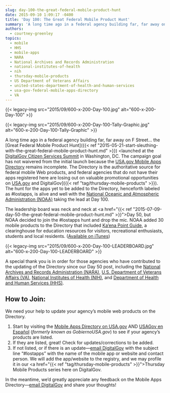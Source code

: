 ```yaml
---
slug: day-100-the-great-federal-mobile-product-hunt
date: 2015-09-10 1:09:17 -0400
title: 'Day 100: The Great Federal Mobile Product Hunt'
summary: 'A long time ago in a federal agency building far, far away on F Street&hellip; the Great Federal Mobile Product Hunt launched at the DigitalGov Citizen Services Summit in Washington, DC.'
authors:
  - courtney-greenley
topics:
  - mobile
  - HHS
  - mobile-apps
  - NARA
  - National Archives and Records Administration
  - national-institutes-of-health
  - nih
  - thursday-mobile-products
  - US Department of Veterans Affairs
  - united-states-department-of-health-and-human-services
  - usa-gov-federal-mobile-apps-directory
  - VA
---
```


{{< legacy-img src="2015/09/600-x-200-Day-100.jpg" alt="600-x-200-Day-100" >}} 

{{< legacy-img src="2015/09/600-x-200-Day-100-Tally-Graphic.jpg" alt="600-x-200-Day-100-Tally-Graphic" >}} 

A long time ago in a federal agency building far, far away on F Street… the [Great Federal Mobile Product Hunt]({{< ref "2015-05-21-start-sleuthing-with-the-great-federal-mobile-product-hunt.md" >}}) <launched at the <a href="https://summit.digitalgov.gov/">DigitalGov Citizen Services Summit</a> in Washington, DC. The campaign goal has not waivered from the initial launch because the [USA.gov Mobile Apps Directory](https://www.usa.gov/mobile-apps) remains incomplete. The Directory is the authoritative source for federal mobile Web products, and federal agencies that do not have their apps registered here are losing out on valuable promotional opportunities on [USA.gov](https://www.usa.gov/mobile-apps) and DigitalGov]({{< ref "tag/thursday-mobile-products" >}}). The hunt for the apps yet to be added to the Directory, henceforth labeled as #lostapps, is alive and well with the [National Oceanic and Atmospheric Administration (NOAA)](http://www.noaa.gov/) taking the lead at Day 100. 

The leadership board was neck and neck at <a href="{{< ref "2015-07-09-day-50-the-great-federal-mobile-product-hunt.md" >}}">Day 50</a>, but NOAA decided to join the #lostapps hunt and drop the mic. NOAA added 30 mobile products to the Directory that included <a href="http://www.education.noaa.gov/mobile/index.php">Ka’ena Point Guide</a>, a clearinghouse for education resources for visitors, recreational enthusiasts, students and local residents. (<a href="https://itunes.apple.com/us/app/kaena-point/id663110768?mt=8">Available on iTunes</a>) 

{{< legacy-img src="2015/09/600-x-200-Day-100-LEADERBOARD.jpg" alt="600-x-200-Day-100-LEADERBOARD" >}} 

A special thank you is in order for those agencies who have contributed to the updating of the Directory since our Day 50 post, including the <a href="http://www.archives.gov/">National Archives and Records Administration (NARA)</a>, <a href="http://www.va.gov/">U.S. Department of Veterans Affairs (VA)</a>, <a href="http://www.nih.gov/">National Institutes of Health (NIH)</a>, and <a href="http://www.hhs.gov/">Department of Health and Human Services (HHS)</a>. 

## How to Join: 

We need your help to update your agency’s mobile web products on the Directory. 

1. Start by visiting the <a href="http://www.usa.gov/mobileapps.shtml">Mobile Apps Directory on USA.gov</a> AND <a href="http://www.usa.gov/gobiernousa/conectese-gobierno/apps.moviles.shtml">USAGov en Espa&#241;ol</a> (_formerly known as GobiernoUSA.gov_) to see if your agency’s products are listed. 
2. If they are listed, great! Check for updates/corrections to be added. 
3. If not listed, or if there is an update—<a href="mailto:digitalgov@gsa.gov?subject=&#35;lostapps">email DigitalGov</a> with the subject line “#lostapps” with the name of the mobile app or website and contact person. We will add the app/website to the registry, and we may profile it in our <a href="{{< ref "tag/thursday-mobile-products" >}}">Thursday Mobile Products</a> series here on DigitalGov.

In the meantime, we’d greatly appreciate any feedback on the Mobile Apps Directory—<a href="mailto:digitalgov@gsa.gov">email DigitalGov</a> and share your thoughts! 
